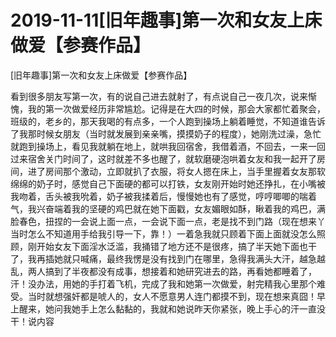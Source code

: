 # 2019-11-11[旧年趣事]第一次和女友上床做爱【参赛作品】



[旧年趣事]第一次和女友上床做爱【参赛作品】



看到很多朋友写第一次，有的说自己进去就射了，有点说自己一夜几次，说来惭愧，我的第一次做爱经历非常尴尬。记得是在大四的时候，那会大家都忙着聚会，班级的，老乡的，那天我喝的有点多，一个人跑到操场上躺着睡觉，不知道谁告诉了我那时候女朋友（当时就发展到亲亲嘴，摸摸奶子的程度），她刚洗过澡，急忙就跑到操场上，看见我就躺在地上，就哄我回宿舍，我借着酒，不回去，一来一回过来宿舍关门时间了，这时就差不多也醒了，就软磨硬泡哄着女友和我一起开了房间，进了房间那个激动，立即就扒了衣服，将女人摁在床上，当手里握着女友那软绵绵的奶子时，感觉自己下面硬的都可以打铁，女友刚开始时她还挣扎，在小嘴被我吻着，舌头被我吮着，奶子被我揉着后，慢慢她也有了感觉，哼哼唧唧的喘着气，我兴奋端着我的坚硬的鸡巴就在她下面戳，女友媚眼如酥，瞅着我的鸡巴，满脸春色，扭捏的一会说上面一点，一会说下面一点，老是找不到门路（现在想来丫当时怎么不知道用手给我引导一下，靠！）一着急我就只顾着下面上面就没怎么照顾，刚开始女友下面淫水泛滥，我捅错了地方还不是很疼，搞了半天她下面也干了，我再插她就只喊痛，最终我愣是没有找到门在哪里，急得我满头大汗，越急越乱，两人搞到了半夜都没有成事，想接着和她研究进去的路，再看她都睡着了，汗！没办法，用她的手打着飞机，完成了我和她第一次做爱，射完精我心里那个难受。当时就想强奸都是唬人的，女人不愿意男人连门都摸不到，现在想来真囧！早上醒来，她问我她手上怎么黏黏的，我就和她说昨天你紧张，晚上手心的汗一直没干！说内容


